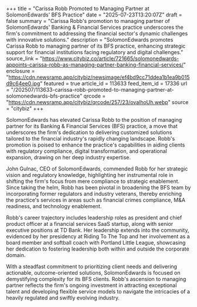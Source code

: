 +++
title = "Carissa Robb Promoted to Managing Partner at SolomonEdwards' BFS Practice"
date = "2025-07-23T13:20:07Z"
draft = false
summary = "Carissa Robb's promotion to managing partner of SolomonEdwards' Banking & Financial Services practice underscores the firm's commitment to addressing the financial sector's dynamic challenges with innovative solutions."
description = "SolomonEdwards promotes Carissa Robb to managing partner of its BFS practice, enhancing strategic support for financial institutions facing regulatory and digital challenges."
source_link = "https://www.citybiz.co/article/721665/solomonedwards-appoints-carissa-robb-as-managing-partner-banking-financial-services/"
enclosure = "https://cdn.newsramp.app/citybiz/newsimage/ef4bd9cc71ddea1b1ea9b015d9c64ee0.jpg"
featured = true
article_id = 113633
feed_item_id = 17336
url = "/202507/113633-carissa-robb-promoted-to-managing-partner-at-solomonedwards-bfs-practice"
qrcode = "https://cdn.newsramp.app/citybiz/qrcode/257/23/ovalhoUh.webp"
source = "citybiz"
+++

<p>SolomonEdwards has elevated Carissa Robb to the position of managing partner for its Banking & Financial Services (BFS) practice, a move that underscores the firm's dedication to delivering customized solutions tailored to the financial industry's rapidly changing landscape. Robb's promotion is poised to enhance the practice's capabilities in aiding clients with regulatory compliance, digital transformation, and operational expansion, drawing on her deep industry expertise.</p><p>John Gulnac, CEO of SolomonEdwards, commended Robb for her strategic vision and regulatory knowledge, highlighting her instrumental role in shifting the firm's focus from mere compliance to strategic enablement. Since taking the helm, Robb has been pivotal in broadening the BFS team by incorporating former regulators and industry veterans, thereby enriching the practice's services in areas such as financial crimes compliance, M&A readiness, and technology enablement.</p><p>Robb's career trajectory includes leadership roles as president and chief product officer at a financial services SaaS startup, along with senior executive positions at TD Bank. Her leadership extends into the community, evidenced by her presidency at Riding To The Top and her involvement as a board member and softball coach with Portland Little League, showcasing her dedication to fostering leadership both within and outside the corporate domain.</p><p>With a steadfast commitment to prioritizing client needs and delivering actionable, outcome-oriented solutions, SolomonEdwards is focused on demystifying complexity for its BFS clients. Robb's ascension to managing partner reflects the firm's ongoing investment in attracting exceptional talent and developing flexible service models to navigate the intricacies of a heavily regulated and swiftly evolving industry.</p>